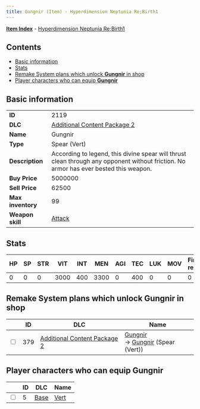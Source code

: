 ```yaml
---
title: Gungnir (Item) - Hyperdimension Neptunia Re;Birth1
---
```


[**Item Index**](/neptunia/rb1/item/index.html) - [Hyperdimension Neptunia Re;Birth1](/neptunia/rb1)

## Contents

- [Basic information](#basic-information)
- [Stats](#stats)
- [Remake System plans which unlock **Gungnir** in shop](#remake-system-plans-which-unlock-gungnir-in-shop)
- [Player characters who can equip **Gungnir**](#player-characters-who-can-equip-gungnir)

## Basic information

|   |   |
| -- | -- |
| **ID** | 2119 |
| **DLC** | [Additional Content Package 2](/neptunia/rb1/dlc/11-pack2.html) |
| **Name** | Gungnir |
| **Type** | Spear (Vert) |
| **Description** | According to legend, this divine spear will thrust clean through any opponent without friction. No armor has ever bested this weapon. |
| **Buy Price** | 5000000 |
| **Sell Price** | 62500 |
| **Max inventory** | 99 |
| **Weapon skill** | [Attack](/neptunia/rb1/skill/1-801-attack.html) |


## Stats

| HP | SP | STR | VIT | INT | MEN | AGI | TEC | LUK | MOV | Fire res. | Ice res. | Wind res. | Lightning res. |
| -- | -- | --- | --- | --- | --- | --- | --- | --- | --- | --------- | -------- | --------- | -------------- |
| 0 | 0 | 0 | 3000 | 400 | 3300 | 0 | 400 | 0 | 0 | 0 | 0 | 0 | 0 |


## Remake System plans which unlock **Gungnir** in shop

|    | ID | DLC | Name |
| -- | -- | --- | ---- |
| <input type="checkbox" id="rb1-remake-11-379" class="trackbox" /> | 379 | [Additional Content Package 2](/neptunia/rb1/dlc/11-pack2.html) | [Gungnir](/neptunia/rb1/remake/11-379-gungnir.html)<br /> → [Gungnir](/neptunia/rb1/item/11-2119-gungnir.html) (Spear (Vert)) |


## Player characters who can equip **Gungnir**

|    | ID | DLC | Name |
| -- | -- | --- | ---- |
| <input type="checkbox" id="rb1-player-1-5" class="trackbox" /> | 5 | [Base](/neptunia/rb1/dlc/1-base.html) | [Vert](/neptunia/rb1/player/1-5-vert.html) |
